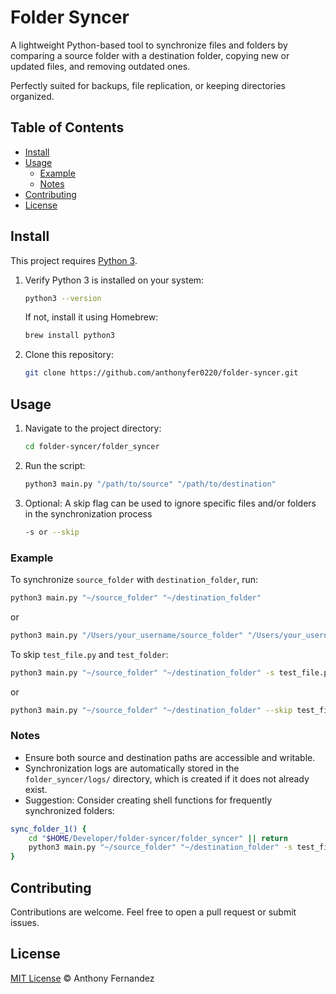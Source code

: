 # Folder Syncer

A lightweight Python-based tool to synchronize files and folders by comparing a source folder with a destination folder, copying new or updated files, and removing outdated ones.

Perfectly suited for backups, file replication, or keeping directories organized.

## Table of Contents

- [Install](#install)
- [Usage](#usage)
  - [Example](#example)
  - [Notes](#notes)
- [Contributing](#contributing)
- [License](#license)

## Install

This project requires [Python 3](https://www.python.org/).

1. Verify Python 3 is installed on your system:
    ```sh
    python3 --version
    ```

   If not, install it using Homebrew:
    ```sh
    brew install python3
    ```
   
2. Clone this repository:
    ```sh
    git clone https://github.com/anthonyfer0220/folder-syncer.git
    ```

## Usage

1. Navigate to the project directory:
    ```sh
    cd folder-syncer/folder_syncer
    ```
   
2. Run the script:
    ```sh
    python3 main.py "/path/to/source" "/path/to/destination"
    ```

3. Optional: A skip flag can be used to ignore specific files and/or folders in the synchronization process
    ```sh
    -s or --skip
    ```

### Example

To synchronize `source_folder` with `destination_folder`, run:

```sh
python3 main.py "~/source_folder" "~/destination_folder"
```

or

```sh
python3 main.py "/Users/your_username/source_folder" "/Users/your_username/destination_folder"
```

To skip `test_file.py` and `test_folder`:

```sh
python3 main.py "~/source_folder" "~/destination_folder" -s test_file.py test_folder
```

or

```sh
python3 main.py "~/source_folder" "~/destination_folder" --skip test_file.py test_folder
```

### Notes

- Ensure both source and destination paths are accessible and writable.
- Synchronization logs are automatically stored in the `folder_syncer/logs/` directory, which is created if it does not already exist.
- Suggestion: Consider creating shell functions for frequently synchronized folders:

```sh
sync_folder_1() {
    cd "$HOME/Developer/folder-syncer/folder_syncer" || return
    python3 main.py "~/source_folder" "~/destination_folder" -s test_file.py test_folder
}
```

## Contributing

Contributions are welcome. Feel free to open a pull request or submit issues.

## License

[MIT License](LICENSE) © Anthony Fernandez
